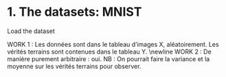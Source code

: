 # 1.	The datasets: MNIST

Load the dataset 

WORK 1 : Les données sont dans le tableau d’images X, aléatoirement. Les vérités terrains sont contenues dans le tableau Y.
\newline WORK 2 : De manière purement arbitraire : oui. 
NB : On pourrait faire la variance et la moyenne sur les vérités terrains pour observer.
